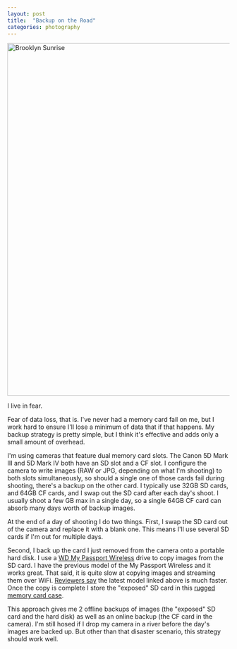 ```yaml
---
layout: post
title:  "Backup on the Road"
categories: photography
---
```

<a data-flickr-embed="true"  href="https://www.flickr.com/photos/41695401@N00/32946339581/in/dateposted-public/" title="Brooklyn Sunrise"><img src="https://c1.staticflickr.com/3/2075/32946339581_49ab90e85a_c.jpg" width="534" height="800" alt="Brooklyn Sunrise"></a><script async src="//embedr.flickr.com/assets/client-code.js" charset="utf-8"></script>


I live in fear.

Fear of data loss, that is. I've never had a memory card fail on me, but I work hard to ensure I'll lose a minimum of data that if that happens. My backup strategy is pretty simple, but I think it's effective and adds only a small amount of overhead.

I'm using cameras that feature dual memory card slots. The Canon 5D Mark III and 5D Mark IV both have an SD slot and a CF slot. I configure the camera to write images (RAW or JPG, depending on what I'm shooting) to both slots simultaneously, so should a single one of those cards fail during shooting, there's a backup on the other card. I typically use 32GB SD cards, and 64GB CF cards, and I swap out the SD card after each day's shoot. I usually shoot a few GB max in a single day, so a single 64GB CF card can absorb many days worth of backup images.

At the end of a day of shooting I do two things. First, I swap the SD card out of the camera and replace it with a blank one. This means I'll use several SD cards if I'm out for multiple days.

Second, I back up the card I just removed from the camera onto a portable hard disk. I use a [WD My Passport Wireless](http://a.co/htl8Wi3) drive to copy images from the SD card. I have the previous model of the My Passport Wireless and it works great. That said, it is quite slow at copying images and streaming them over WiFi. [Reviewers say](https://www.dpreview.com/reviews/wd-my-passport-wireless-pro) the latest model linked above is much faster.
Once the copy is complete I store the "exposed" SD card in this [rugged memory card case](http://a.co/6D4wOl4).

This approach gives me 2 offline backups of images (the "exposed" SD card and the hard disk) as well as an online backup (the CF card in the camera). I'm still hosed if I drop my camera in a river before the day's images are backed up. But other than that disaster scenario, this strategy should work well.
